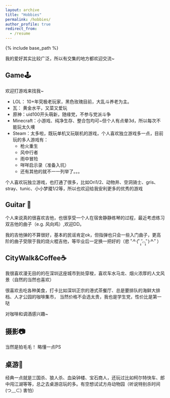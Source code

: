 ```yaml
---
layout: archive
title: "Hobbies"
permalink: /hobbies/
author_profile: true
redirect_from:
  - /resume
---
```


{% include base_path %}

我的爱好其实比较广泛，所以有交集的地方都欢迎交流~

## Game🕹️

欢迎打游戏来找我~

- LOL： 10+年究极老玩家，黑色玫瑰目前，大乱斗养老为主。
- 瓦： 黄金水平，又菜又爱玩
- 原神：uid100开头萌新，随缘党，不参与党派斗争
- Minecraft：小游戏、纯净生存、整合包均可~但个人有点晕3d，所以每次不能玩太久噢
- Steam：太多啦，既玩单机又玩联机的游戏，个人喜欢独立游戏多一点，目前玩的多人游戏有：
  - 枪火重生
  - 风中行者
  - 雨中冒险
  - 咩咩启示录（准备入坑）
  - 还有其他的就不一一列举了。。。

个人喜欢玩独立游戏，也打通了很多，比如Ori1/2、动物井、空洞骑士、gris、stray、tunic、小小梦魇1/2等，所以也欢迎给我安利更多的优秀的游戏

## Guitar 🎸 

个人来说真的很喜欢吉他，也很享受一个人在宿舍静静练琴的过程，最近考虑练习双吉他的曲子（e.g. 风向鸡）,欢迎DD。 

我的吉他弹的不算很好，基本的民谣肯定ok，但指弹也只会一些入门曲子，更高阶的曲子受限于我的烧火棍吉他，等毕业后一定换一把好的（悲 ˚‧º·(˚ ˃̣̣̥᷄⌓˂̣̣̥᷅ )‧º·˚ ）

## CityWalk&Coffee☕

我很喜欢漫无目的的在深圳这座城市到处穿梭，喜欢车水马龙、烟火浓厚的人文风景（自然的当然也喜欢）

很喜欢去吃各种美食，打卡比如深圳正宗的港式茶餐厅、总是要排队的海鲜大排档、人才公园的咖啡集市， 当然价格不会选太贵，我也是学生党，性价比是第一哒

对咖啡和调酒感兴趣~

## 摄影📷

当然是拍毛毛！ 略懂一点PS

## 桌游🎴

经典一点就是三国杀、狼人杀、血染钟楼、宝石商人，还玩过比如柯尔特快车、郎中闯江湖等等，总之去桌游店玩的多。有空想试试方舟动物园（听说特别杀时间 (つ﹏⊂) 害怕）

